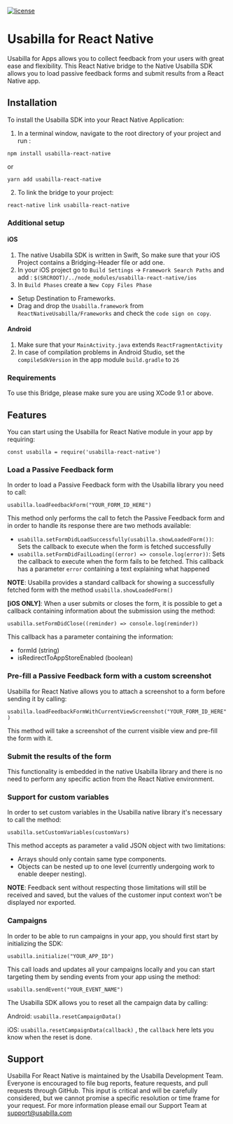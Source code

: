 [![license](https://img.shields.io/badge/license-MIT-brightgreen.svg)](https://github.com/usabilla/usabilla-u4a-react-native/blob/develop/LICENSE)


# Usabilla for React Native

Usabilla for Apps allows you to collect feedback from your users with great ease and flexibility.
This React Native bridge to the Native Usabilla SDK allows you to load passive feedback forms and submit results from a React Native app.

## Installation

To install the Usabilla SDK into your React Native Application:
1. In a terminal window, navigate to the root directory of your project and run :

```
npm install usabilla-react-native
```
or 

```
yarn add usabilla-react-native
```

2. To link the bridge to your project:

```
react-native link usabilla-react-native
```

### Additional setup
#### iOS

1. The native Usabilla SDK is written in Swift, So make sure that your iOS Project contains a Bridging-Header file or add one.
2. In your iOS project go to `Build Settings` -> `Framework Search Paths` and add :
`$(SRCROOT)/../node_modules/usabilla-react-native/ios`
3. In `Build Phases` create a `New Copy Files Phase`
- Setup Destination to Frameworks.
- Drag and drop the `Usabilla.framework` from `ReactNativeUsabilla/Frameworks` and check the `code sign on copy`.

#### Android

1. Make sure that your `MainActivity.java` extends `ReactFragmentActivity`
2. In case of compilation problems in Android Studio, set the `compileSdkVersion` in the app module `build.gradle` to `26`

### Requirements

To use this Bridge, please make sure you are using XCode 9.1 or above.

## Features

You can start using the Usabilla for React Native module in your app by requiring:

`const usabilla = require('usabilla-react-native')`

### Load a Passive Feedback form

In order to load a Passive Feedback form with the Usabilla library you need to call:

`usabilla.loadFeedbackForm("YOUR_FORM_ID_HERE")`

This method only performs the call to fetch the Passive Feedback form and in order to handle its response there are two methods available:

- `usabilla.setFormDidLoadSuccessfully(usabilla.showLoadedForm())`: Sets the callback to execute when the form is fetched successfully
- `usabilla.setFormDidFailLoading((error) => console.log(error))`: Sets the callback to execute when the form fails to be fetched. This callback has a parameter `error` containing a text explaining what happened

**NOTE**: Usabilla provides a standard callback for showing a successfully fetched form with the method `usabilla.showLoadedForm()`

**[iOS ONLY]**: When a user submits or closes the form, it is possible to get a callback containing information about the submission using the method:

`usabilla.setFormDidClose((reminder) => console.log(reminder))`

This callback has a parameter containing the information:
  - formId (string)
  - isRedirectToAppStoreEnabled (boolean)

### Pre-fill a Passive Feedback form with a custom screenshot

Usabilla for React Native allows you to attach a screenshot to a form before sending it by calling:

`usabilla.loadFeedbackFormWithCurrentViewScreenshot("YOUR_FORM_ID_HERE")`

This method will take a screenshot of the current visible view and pre-fill the form with it.

### Submit the results of the form

This functionality is embedded in the native Usabilla library and there is no need to perform any specific action from the React Native environment.

### Support for custom variables

In order to set custom variables in the Usabilla native library it's necessary to call the method:

`usabilla.setCustomVariables(customVars)`

This method accepts as parameter a valid JSON object with two limitations:

- Arrays should only contain same type components.
- Objects can be nested up to one level (currently undergoing work to enable deeper nesting).

**NOTE**: Feedback sent without respecting those limitations will still be received and saved, but the values of the customer input context won't be displayed nor exported.

### Campaigns

In order to be able to run campaigns in your app, you should first start by initializing the SDK:

`usabilla.initialize("YOUR_APP_ID")`

This call loads and updates all your campaigns locally and you can start targeting them by sending events from your app using the method:

`usabilla.sendEvent("YOUR_EVENT_NAME")`

The Usabilla SDK allows you to reset all the campaign data by calling:

Android: `usabilla.resetCampaignData()`

iOS: `usabilla.resetCampaignData(callback)` , the `callback` here lets you know when the reset is done.

## Support

Usabilla For React Native is maintained by the Usabilla Development Team. Everyone is encouraged to file bug reports, feature requests, and pull requests through GitHub. This input is critical and will be carefully considered, but we cannot promise a specific resolution or time frame for your request. For more information please email our Support Team at support@usabilla.com
